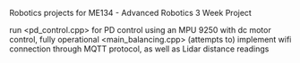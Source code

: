 Robotics projects for ME134 - Advanced Robotics 
3 Week Project

run <pd_control.cpp> for PD control using an MPU 9250 with dc motor control, fully operational 
<main_balancing.cpp> (attempts to) implement wifi connection through MQTT protocol, as well as Lidar distance readings 


